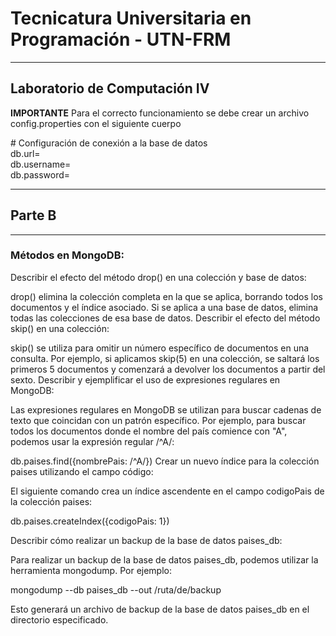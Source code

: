# Tecnicatura Universitaria en Programación - UTN-FRM

---

## **Laboratorio de Computación IV**
**IMPORTANTE**
Para el correcto funcionamiento se debe crear un archivo config.properties con el siguiente cuerpo

\# Configuración de conexión a la base de datos  
db.url=  
db.username=  
db.password=  

---

## **Parte B**  

---

### Métodos en MongoDB: 

Describir el efecto del método drop() en una colección y base de datos: 

drop() elimina la colección completa en la que se aplica, borrando todos los documentos y el índice asociado. Si se aplica a una base de datos, elimina todas las colecciones de esa base de datos. 
Describir el efecto del método skip() en una colección: 

skip() se utiliza para omitir un número específico de documentos en una consulta. Por ejemplo, si aplicamos skip(5) en una colección, se saltará los primeros 5 documentos y comenzará a devolver los documentos a partir del sexto. 
Describir y ejemplificar el uso de expresiones regulares en MongoDB: 

Las expresiones regulares en MongoDB se utilizan para buscar cadenas de texto que coincidan con un patrón específico. Por ejemplo, para buscar todos los documentos donde el nombre del país comience con "A", podemos usar la expresión regular /^A/: 

db.paises.find({nombrePais: /^A/}) 
Crear un nuevo índice para la colección paises utilizando el campo código: 

El siguiente comando crea un índice ascendente en el campo codigoPais de la colección paises: 

db.paises.createIndex({codigoPais: 1}) 

Describir cómo realizar un backup de la base de datos paises_db: 

Para realizar un backup de la base de datos paises_db, podemos utilizar la herramienta mongodump. Por ejemplo: 

mongodump --db paises_db --out /ruta/de/backup 

Esto generará un archivo de backup de la base de datos paises_db en el directorio especificado.
